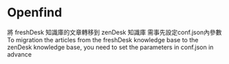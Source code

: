 # Openfind
將 freshDesk 知識庫的文章轉移到 zenDesk 知識庫
需事先設定conf.json內參數  
To migration the articles from the freshDesk knowledge base to the zenDesk knowledge base, you need to set the parameters in conf.json in advance
